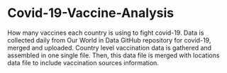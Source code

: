 # Covid-19-Vaccine-Analysis
How many vaccines each country is using to fight covid-19. Data is collected daily from Our World in Data GitHub repository for covid-19, merged and uploaded. Country level vaccination data is gathered and assembled in one single file. Then, this data file is merged with locations data file to include vaccination sources information. 
